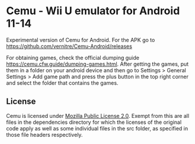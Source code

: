 # **Cemu - Wii U emulator for Android 11-14**
Experimental version of Cemu for Android.
For the APK go to https://github.com/vernitre/Cemu-Android/releases

For obtaining games, check the official dumping guide https://cemu.cfw.guide/dumping-games.html. After getting the games, put them in a folder on your android device and then go to Settings > General Settings > Add game path and press the plus button in the top right corner and select the folder that contains the games.

## License
Cemu is licensed under [Mozilla Public License 2.0](/LICENSE.txt). Exempt from this are all files in the dependencies directory for which the licenses of the original code apply as well as some individual files in the src folder, as specified in those file headers respectively.

